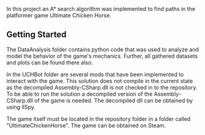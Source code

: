 In this project an A* search algorithm was implemented to find paths in the platformer game Ultimate Chicken Horse.

## Getting Started

The DataAnalysis folder contains python code that was used to analyze and model the behavior of the game's mechanics. 
Further, all gathered datasets and plots can be found there also.

In the UCHBot folder are several mods that have been implemented to interact with the game. This solution does not compile in the current state as the decompiled Assembly-CSharp.dll is not checked in to the repository. To be able to run the solution a decompiled version of the Assembly-CSharp.dll of the game is needed. The decompiled dll can be obtained by using IlSpy.

The game itself must be located in the repository folder in a folder called "UltimateChickenHorse". The game can be obtained on Steam.